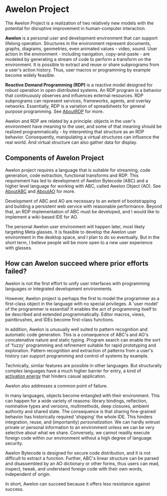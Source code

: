 # Awelon Project

The Awelon Project is a realization of two relatively new models with the potential for disruptive improvement in human-computer interaction. 

**Awelon** is a personal user and development environment that can support lifelong operation. Structures in the environment represent documents, graphs, diagrams, geometries, even animated values - video, sound. User action in the environment - including navigation, copy-and-paste - are modeled by generating a stream of code to perform a transform on the environment. It is possible to extract and reuse or share subprograms from a user's action history. Thus, user macros or programming by example become widely feasible.

**Reactive Demand Programming (RDP)** is a reactive model designed for robust operation in open distributed systems. An RDP program is a behavior that continuously observes and influences external resources. RDP subprograms can represent services, frameworks, agents, and overlay networks. Essentially, RDP is a variation of spreadsheets for general purpose programming. See [AboutRDP](AboutRDP.md) for more. 

Awelon and RDP are related by a principle: objects in the user's environment have meaning to the user, and some of that meaning should be realized programmatically - by interpreting that structure as an RDP behavior. Consequently, manipulating a virtual structures can influence the real world. And virtual structure can also gather data for display.

## Components of Awelon Project

Awelon project requires a language that is suitable for streaming, code generation, code extraction, functional transforms and RDP. This requirement has led to development of Awelon Bytecode (ABC) and a higher level language for working with ABC, called Awelon Object (AO). See [AboutABC](AboutABC.md) and [AboutAO](AboutAO.md) for more.

Development of ABC and AO are necessary to an extent of bootstrapping and building a persistent web service with reasonable performance. Beyond that, an RDP implementation of ABC must be developed, and I would like to implement a wiki-based IDE for AO.

The personal Awelon user environment will happen later, most likely targeting Meta glasses. It is feasible to develop the Awelon user environment in the desktop space, and I plan to do so eventually. But in the short term, I believe people will be more open to a new user experience with glasses.

## How can Awelon succeed where prior efforts failed?

Awelon is not the first effort to unify user interfaces with programming languages or integrated development environments.

However, Awelon project is perhaps the first to model the programmer as a first-class object in the language with no special privileges. A 'user model' of the programmer is essential! It enables the act of programming itself to be described and extended programmatically. Editor macros, views, paintbrushes, and IDEs become first-class functions. 

In addition, Awelon is unusually well suited to pattern recognition and automatic code generation. This is a consequence of ABC's and AO's concatenative nature and static typing. Program search can enable the sort of 'fuzzy' programming and refinement suitable for rapid prototyping and exploration. Pattern recognition and extraction of patterns from a user's history can support programming and control of systems by example. 

Technically, similar features are possible in other languages. But structurally complex languages have a much higher barrier for entry, a kind of [activation energy](http://en.wikipedia.org/wiki/Activation_energy) that hinders casual application.

Awelon also addresses a common point of failure. 

In many languages, objects become entangled with their environment. This can happen for a wide variety of reasons: library bindings, reflection, nominative types and versions, multimethods, deep closures, ambient authority and shared state. The consequence is that sharing fine-grained behavior has historically required 'shipping' the whole IDE. This hinders integration, reuse, and (importantly) *personalization*. We can hardly entrust private or personal information to an environment unless we can be very selective about what we share. Conversely, we cannot readily execute foreign code within our environment without a high degree of language security.

Awelon Bytecode is designed for secure code distribution, and it is not difficult to extract a function. Further, ABC's linear structure can be parsed and disassembled by an AO dictionary or other forms, thus users can read, inspect, tweak, and understand foreign code with their own words, independent of origin.

In short, Awelon can succeed because it offers less resistance against success.

